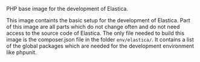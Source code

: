 PHP base image for the development of Elastica.

This image containts the basic setup for the development of Elastica. Part of this image are all parts which do not change often and do not need access to the source code of Elastica. The only file needed to build this image is the composer.json file in the folder `env/elastica/`. It contains a list of the global packages which are needed for the development environment like phpunit.